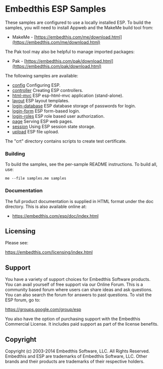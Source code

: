 Embedthis ESP Samples
===

These samples are configured to use a locally installed ESP.
To build the samples, you will need to install Appweb and the MakeMe build tool from:

* MakeMe - [https://embedthis.com/me/download.html](https://embedthis.com/me/download.html)

The Pak tool may also be helpful to manage imported packages:

* Pak - [https://embedthis.com/pak/download.html](https://embedthis.com/pak/download.html)

The following samples are available:

* [config](config/README.md)                 Configuring ESP.
* [controller](controller/README.md)         Creating ESP controllers.
* [html-mvc](html-mvc/README.md)             ESP esp-html-mvc application (stand-alone).
* [layout](layout/README.md)                 ESP layout templates.
* [login-database](login-database/README.md) ESP database storage of passwords for login.
* [login-form](login-form/README.md)         ESP form-based login.
* [login-roles](login-roles/README.md)       ESP role based user authorization.
* [page](page/README.md)                     Serving ESP web pages.
* [session](session/README.md)               Using ESP session state storage.
* [upload](upload/README.md)                 ESP file upload.

The "crt" directory contains scripts to create test certificate.

### Building

To build the samples, see the per-sample README instructions.
To build all, use:

    me --file samples.me samples

### Documentation

The full product documentation is supplied in HTML format under the doc directory. This is also available online at:

* https://embedthis.com/esp/doc/index.html

Licensing
---

Please see: 

https://embedthis.com/licensing/index.html


Support
---
You have a variety of support choices for Embedthis Software products. You can avail yourself of free support via 
our Online Forum. This is a community based forum where users can share ideas and ask questions. You can also search the
forum for answers to past questions. To visit the ESP forum, go to:

https://groups.google.com/group/esp

You also have the option of purchasing support with the Embedthis Commercial License. It includes paid support as 
part of the license benefits.


Copyright
---

Copyright (c) 2003-2014 Embedthis Software, LLC. All Rights Reserved.  Embedthis and ESP are trademarks of 
Embedthis Software, LLC. Other brands and their products are trademarks of their respective holders.
